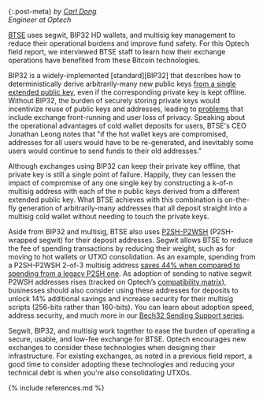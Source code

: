{:.post-meta}
*by [Carl Dong](https://twitter.com/carl_dong)<br>Engineer at Optech*

[BTSE](https://www.btse.com/en/home) uses segwit, BIP32 HD wallets, and multisig key management to reduce their operational burdens and improve fund safety. For this Optech field report, we interviewed BTSE staff to learn how their exchange operations have benefited from these Bitcoin technologies.

BIP32 is a widely-implemented [standard][BIP32] that describes how to deterministically derive arbitrarily-many new public keys [from a single extended public key](https://github.com/bitcoin/bips/blob/master/bip-0032.mediawiki#Unsecure_money_receiver_NmisubHsub0), even if the corresponding private key is kept offline. Without BIP32, the burden of securely storing private keys would incentivize reuse of public keys and addresses, leading to [problems](https://en.bitcoin.it/wiki/Address_reuse) that include exchange front-running and user loss of privacy. Speaking about the operational advantages of cold wallet deposits for users, BTSE's CEO Jonathan Leong notes that "if the hot wallet keys are compromised, addresses for all users would have to be re-generated, and inevitably some users would continue to send funds to their old addresses."

Although exchanges using BIP32 can keep their private key offline, that private key is still a single point of failure. Happily, they can lessen the impact of compromise of any one single key by constructing a k-of-n multisig address with each of the n public keys derived from a different extended public key. What BTSE achieves with this combination is on-the-fly generation of arbitrarily-many addresses that all deposit straight into a multisig cold wallet without needing to touch the private keys.

Aside from BIP32 and multisig, BTSE also uses [P2SH-P2WSH](https://bitcoincore.org/en/segwit_wallet_dev/#complex-script-support) (P2SH-wrapped segwit) for their deposit addresses. Segwit allows BTSE to reduce the fee of spending transactions by reducing their weight, such as for moving to hot wallets or UTXO consolidation. As an example, spending from a P2SH-P2WSH 2-of-3 multisig address [saves 44% when compared to spending from a legacy P2SH one](https://en.bitcoin.it/wiki/Techniques_to_reduce_transaction_fees#P2SH-wrapped_segwit). As adoption of sending to native segwit P2WSH addresses rises (tracked on Optech’s [compatibility matrix](https://bitcoinops.org/en/compatibility/)), businesses should also consider using these addresses for deposits to unlock 14% additional savings and increase security for their multisig scripts (256-bits rather than 160-bits). You can learn about adoption speed, address security, and much more in our [Bech32 Sending Support series](https://bitcoinops.org/en/bech32-sending-support/).

Segwit, BIP32, and multisig work together to ease the burden of operating a secure, usable, and low-fee exchange for BTSE. Optech encourages new exchanges to consider these technologies when designing their infrastructure. For existing exchanges, as noted in a previous field report, a good time to consider adopting these technologies and reducing your technical debt is when you're also consolidating UTXOs.

{% include references.md %}

